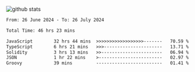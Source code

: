 
![github stats](https://github-readme-stats.vercel.app/api?username=realmahd1&show_icons=true&theme=codeSTACKr&hide_rank=true&count_private=true)

<!--START_SECTION:waka-->

```txt
From: 26 June 2024 - To: 26 July 2024

Total Time: 46 hrs 23 mins

JavaScript        32 hrs 44 mins  >>>>>>>>>>>>>>>>>>-------   70.59 %
TypeScript        6 hrs 21 mins   >>>----------------------   13.71 %
Solidity          3 hrs 13 mins   >>-----------------------   06.94 %
JSON              1 hr 22 mins    >------------------------   02.97 %
Groovy            39 mins         -------------------------   01.41 %
```

<!--END_SECTION:waka-->

